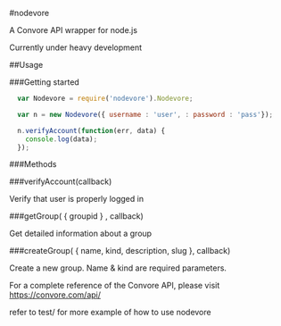 #nodevore

  A Convore API wrapper for node.js

  Currently under heavy development

##Usage

###Getting started
```javascript
  var Nodevore = require('nodevore').Nodevore;

  var n = new Nodevore({ username : 'user', : password : 'pass'});

  n.verifyAccount(function(err, data) {
    console.log(data);
  });
```

###Methods

###verifyAccount(callback)

  Verify that user is properly logged in

###getGroup( { groupid } , callback)

  Get detailed information about a group

###createGroup( { name, kind, description, slug }, callback)

  Create a new group.
  Name & kind are required parameters.
  
  For a complete reference of the Convore API, please visit
  https://convore.com/api/


  

  refer to test/ for more example of how to use nodevore
